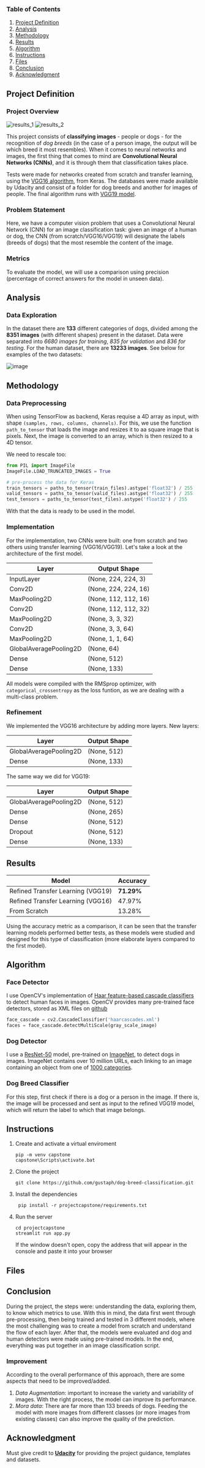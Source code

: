 ### Table of Contents

1. [Project Definition](#project-definition)
2. [Analysis](#analysis)
3. [Methodology](#methodology)
4. [Results](#results)
5. [Algorithm](#algorithm)
6. [Instructions](#instructions)
7. [Files](#files)
8. [Conclusion](#conclusion)
9. [Acknowledgment](#acknowledgment)

## Project Definition <a name="project-definition"></a>

### Project Overview

![results_1](https://user-images.githubusercontent.com/54601061/148759825-26e5f795-b6e3-45d0-bdc9-40191034f3f4.png)
![results_2](https://user-images.githubusercontent.com/54601061/148759831-9b7d7a76-4131-4498-a769-b3463b991a57.png)

This project consists of **classifying images** - people or dogs - for the recognition of *dog breeds* (in the case of a person image, the output will be which breed it most resembles). When it comes to neural networks and images, the first thing that comes to mind are **Convolutional Neural Networks (CNNs)**, and it is through them that classification takes place.

Tests were made for networks created from scratch and transfer learning, using the [VGG16 algorithm](https://keras.io/api/applications/vgg/), from Keras. The databases were made available by Udacity and consist of a folder for dog breeds and another for images of people. The final algorithm runs with [VGG19 model](https://keras.io/api/applications/vgg/).

### Problem Statement

Here, we have a computer vision problem that uses a Convolutional Neural Network (CNN) for an image classification task: given an image of a human or dog, the CNN (from scratch/VGG16/VGG19) will designate the labels (breeds of dogs) that the most resemble the content of the image.

### Metrics

To evaluate the model, we will use a comparison using precision (percentage of correct answers for the model in unseen data).

## Analysis <a name="analysis"></a>

### Data Exploration

In the dataset there are **133** different categories of dogs, divided among the **8351 images** (with different shapes) present in the dataset. Data were separated into *6680 images for training*, *835 for validation* and *836 for testing*. For the human dataset, there are **13233 images**. See below for examples of the two datasets:

![image](https://user-images.githubusercontent.com/54601061/148783146-331f9eed-252d-43bc-b069-e68fd5aa99fd.png)

## Methodology <a name="methodology"></a>

### Data Preprocessing

When using TensorFlow as backend, Keras requise a 4D array as input, with shape `(samples, rows, columns, channels)`. For this, we use the function `path_to_tensor` that loads the image and resizes it to aa square image that is  pixels. Next, the image is converted to an array, which is then resized to a 4D tensor.

We need to rescale too:
```python
from PIL import ImageFile                            
ImageFile.LOAD_TRUNCATED_IMAGES = True                 

# pre-process the data for Keras
train_tensors = paths_to_tensor(train_files).astype('float32') / 255
valid_tensors = paths_to_tensor(valid_files).astype('float32') / 255
test_tensors = paths_to_tensor(test_files).astype('float32') / 255
```
With that the data is ready to be used in the model.

### Implementation

For the implementation, two CNNs were built: one from scratch and two others using transfer learning (VGG16/VGG19). Let's take a look at the architecture of the first model.

| Layer                  | Output Shape         |
|------------------------|----------------------|
| InputLayer             | (None, 224, 224, 3)  |
| Conv2D                 | (None, 224, 224, 16) |
| MaxPooling2D           | (None, 112, 112, 16) |
| Conv2D                 | (None, 112, 112, 32) |
| MaxPooling2D           | (None, 3, 3, 32)     |
| Conv2D                 | (None, 3, 3, 64)     |
| MaxPooling2D           | (None, 1, 1, 64)     |
| GlobalAveragePooling2D | (None, 64)           |
| Dense                  | (None, 512)          |
| Dense                  | (None, 133)          |

All models were compiled with the RMSprop optimizer, with `categorical_crossentropy` as the loss funtion, as we are dealing with a multi-class problem.

### Refinement

We implemented the VGG16 architecture by adding more layers. New layers:

| Layer                  | Output Shape         |
|------------------------|----------------------|
| GlobalAveragePooling2D | (None, 512)          |
| Dense                  | (None, 133)          |

The same way we did for VGG19:

| Layer                  | Output Shape         |
|------------------------|----------------------|
| GlobalAveragePooling2D | (None, 512)          |
| Dense                  | (None, 265)          |
| Dense                  | (None, 512)          |
| Dropout                | (None, 512)          |
| Dense                  | (None, 133)          |

## Results <a name="results"></a>

| Model                             | Accuracy    |
|-----------------------------------|-------------|
| Refined Transfer Learning (VGG19) | **71.29%**  |
| Refined Transfer Learning (VGG16) | 47.97%      |
| From Scratch                      | 13.28%      |

Using the accuracy metric as a comparison, it can be seen that the transfer learning models performed better tests, as these models were studied and designed for this type of classification (more elaborate layers compared to the first model).

## Algorithm <a name="algorithm"></a>

### Face Detector

I use OpenCV's implementation of [Haar feature-based cascade classifiers](http://docs.opencv.org/trunk/d7/d8b/tutorial_py_face_detection.html) to detect human faces in images.  OpenCV provides many pre-trained face detectors, stored as XML files on [github](https://github.com/opencv/opencv/tree/master/data/haarcascades)

```python
face_cascade = cv2.CascadeClassifier('haarcascades.xml')
faces = face_cascade.detectMultiScale(gray_scale_image)
```

### Dog Detector

I use a [ResNet-50](http://ethereon.github.io/netscope/#/gist/db945b393d40bfa26006) model, pre-trained on [ImageNet](http://www.image-net.org/), to detect dogs in images. ImageNet contains over 10 million URLs, each linking to an image containing an object from one of [1000 categories](https://gist.github.com/yrevar/942d3a0ac09ec9e5eb3a).

### Dog Breed Classifier

For this step, first check if there is a dog or a person in the image. If there is, the image will be processed and sent as input to the refined VGG19 model, which will return the label to which that image belongs.

## Instructions <a name="instructions"></a>

1. Create and activate a virtual enviroment
    ```
    pip -m venv capstone
    capstone\Scripts\activate.bat
    ```

2. Clone the project
    ```
    git clone https://github.com/gustaph/dog-breed-classification.git
    ```

3. Install the dependencies
   ```
    pip install -r projectcapstone/requirements.txt
   ```

4. Run the server
    ```
    cd projectcapstone
    streamlit run app.py
    ```

    If the window doesn't open, copy the address that will appear in the console and paste it into your browser

## Files <a name="files"></a>



## Conclusion <a name="conclusion"></a>

During the project, the steps were: understanding the data, exploring them, to know which metrics to use. With this in mind, the data first went through pre-processing, then being trained and tested in 3 different models, where the most challenging was to create a model from scratch and understand the flow of each layer. After that, the models were evaluated and dog and human detectors were made using pre-trained models. In the end, everything was put together in an image classification script.

### Improvement

According to the overall performance of this approach, there are some aspects that need to be improved/added.

1. *Data Augmentation*: important to increase the variety and variability of images. With the right process, the model can improve its performance.
2. *Mora data*: There are far more than 133 breeds of dogs. Feeding the model with more images from different classes (or more images from existing classes) can also improve the quality of the prediction.

## Acknowledgment <a name="acknowledgment"></a>

Must give credit to [**Udacity**](https://www.udacity.com) for providing the project guidance, templates and datasets.
